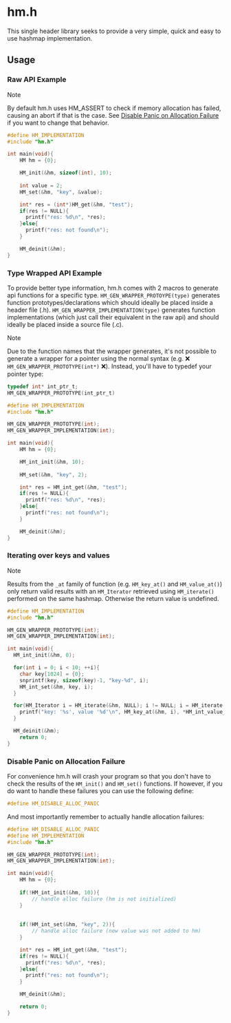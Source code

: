 # hm.h

This single header library seeks to provide a very simple, quick and easy to use hashmap implementation.

## Usage

### Raw API Example

> [!NOTE]
> By default hm.h uses HM_ASSERT to check if memory allocation has failed, causing an abort if that is the case.
> See [Disable Panic on Allocation Failure](#Disable-Panic-on-Allocation-Failure) if you want to change that behavior.

```c
#define HM_IMPLEMENTATION
#include "hm.h"

int main(void){
    HM hm = {0};

    HM_init(&hm, sizeof(int), 10); 
    
    int value = 2;
    HM_set(&hm, "key", &value);

    int* res = (int*)HM_get(&hm, "test");
    if(res != NULL){
      printf("res: %d\n", *res);
    }else{
      printf("res: not found\n");
    }

    HM_deinit(&hm);
}
```

### Type Wrapped API Example

To provide better type information, hm.h comes with 2 macros to generate api functions for a specific type.
`HM_GEN_WRAPPER_PROTOYPE(type)` generates function prototypes/declarations which should ideally be placed inside a header file (.h).
`HM_GEN_WRAPPER_IMPLEMENTATION(type)` generates function implementations (which just call their equivalent in the raw api) and should ideally be placed inside a source file (.c).

> [!NOTE]
> Due to the function names that the wrapper generates, it's not possible to generate a wrapper for a pointer using the normal syntax (e.g. :x: `HM_GEN_WRAPPER_PROTOTYPE(int*)` :x:).
> Instead, you'll have to typedef your pointer type:
> ```c
> typedef int* int_ptr_t;
> HM_GEN_WRAPPER_PROTOTYPE(int_ptr_t)
> ```

```c
#define HM_IMPLEMENTATION
#include "hm.h"

HM_GEN_WRAPPER_PROTOTYPE(int);
HM_GEN_WRAPPER_IMPLEMENTATION(int);

int main(void){
    HM hm = {0};

    HM_int_init(&hm, 10); 
    
    HM_set(&hm, "key", 2);

    int* res = HM_int_get(&hm, "test");
    if(res != NULL){
      printf("res: %d\n", *res);
    }else{
      printf("res: not found\n");
    }

    HM_deinit(&hm);
}

```

### Iterating over keys and values

> [!NOTE]
> Results from the `_at` family of function (e.g. `HM_key_at()` and `HM_value_at()`) only return valid results with an `HM_Iterator` retrieved using `HM_iterate()` performed on the same hashmap. Otherwise the return value is undefined.

```c
#define HM_IMPLEMENTATION
#include "hm.h"

HM_GEN_WRAPPER_PROTOTYPE(int);
HM_GEN_WRAPPER_IMPLEMENTATION(int);

int main(void){
  HM_int_init(&hm, 0);

  for(int i = 0; i < 10; ++i){
    char key[1024] = {0};
    snprintf(key, sizeof(key)-1, "key-%d", i);
    HM_int_set(&hm, key, i);
  }

  for(HM_Iterator i = HM_iterate(&hm, NULL); i != NULL; i = HM_iterate(&hm, i)){
    printf("key: '%s', value '%d'\n", HM_key_at(&hm, i), *HM_int_value_at(&hm, i));
  }

  HM_deinit(&hm);
    return 0;
}
```

### Disable Panic on Allocation Failure

For convenience hm.h will crash your program so that you don't have to check the results of the `HM_init()` and `HM_set()` functions. 
If however, if you do want to handle these failures you can use the following define:

```c
#define HM_DISABLE_ALLOC_PANIC
```

And most importantly remember to actually handle allocation failures:

```c
#define HM_DISABLE_ALLOC_PANIC
#define HM_IMPLEMENTATION
#include "hm.h"

HM_GEN_WRAPPER_PROTOTYPE(int);
HM_GEN_WRAPPER_IMPLEMENTATION(int);

int main(void){
    HM hm = {0};
    
    if(!HM_int_init(&hm, 10)){
        // handle alloc failure (hm is not initialized)
    }
    
    
    if(!HM_int_set(&hm, "key", 2)){
        // handle alloc failure (new value was not added to hm)
    }

    int* res = HM_int_get(&hm, "test");
    if(res != NULL){
      printf("res: %d\n", *res);
    }else{
      printf("res: not found\n");
    }

    HM_deinit(&hm);

    return 0;
}
```

